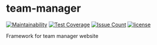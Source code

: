 
# team-manager
[![Maintainability](https://api.codeclimate.com/v1/badges/923139e94d9685f955df/maintainability)](https://codeclimate.com/github/12rambau/team-manager/maintainability) [![Test Coverage](https://api.codeclimate.com/v1/badges/923139e94d9685f955df/test_coverage)](https://codeclimate.com/github/12rambau/team-manager/test_coverage) [![Issue Count](https://codeclimate.com/github/12rambau/team-manager/badges/issue_count.svg)](https://codeclimate.com/github/12rambau/team-manager) [![license](https://img.shields.io/github/license/12rambau/team-manager.svg)](https://github.com/12rambau/team-manager/LICENSE)

Framework for team manager website


